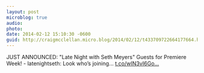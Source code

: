 ```yaml
---
layout: post
microblog: true
audio: 
photo: 
date: 2014-02-12 15:10:30 -0600
guid: http://craigmcclellan.micro.blog/2014/02/12/t433709722664177664.html
---
```

JUST ANNOUNCED: "Late Night with Seth Meyers" Guests for Premiere Week! - latenightseth: Look who’s joining... [t.co/wIN3vI6Go...](http://t.co/wIN3vI6GoW)

